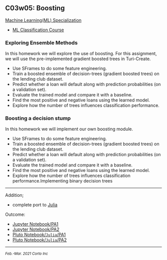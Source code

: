 ## C03w05: Boosting

[Machine Learning(ML) Specialization](https://www.coursera.org/specializations/machine-learning)
  - [ML Classification Course](https://www.coursera.org/learn/ml-classification/home/welcome)

### Exploring Ensemble Methods

In this homework we will explore the use of boosting. For this assignment, we will use the pre-implemented gradient boosted trees in Turi-Create.

  - Use SFrames to do some feature engineering.
  - Train a boosted ensemble of decision-trees (gradient boosted trees) on the lending club dataset.
  - Predict whether a loan will default along with prediction probabilities (on a validation set).
  - Evaluate the trained model and compare it with a baseline.
  - Find the most positive and negative loans using the learned model.
  - Explore how the number of trees influences classification performance.


### Boosting a decision stump

In this homework we will implement our own boosting module.

  - Use SFrames to do some feature engineering.
  - Train a boosted ensemble of decision-trees (gradient boosted trees) on the lending club dataset.
  - Predict whether a loan will default along with prediction probabilities (on a validation set).
  - Evaluate the trained model and compare it with a baseline.
  - Find the most positive and negative loans using the learned model.
  - Explore how the number of trees influences classification performance.Implementing binary decision trees

<hr />

Addition;
  - complete port to [Julia](https://www.julialang.org/)

Outcome:
  - [Jupyter Notebook/PA1](https://github.com/pascal-p/ML_UW_Spec/blob/main/C03/w05/C03w05_nb_pa1.ipynb)
  - [Jupyter Notebook/PA2](https://github.com/pascal-p/ML_UW_Spec/blob/main/C03/w05/C03w05_nb_pa2.ipynb)
  - [Pluto Notebook/`Julia`/PA1](https://github.com/pascal-p/ML_UW_Spec/blob/main/C03/w05/C03w05_nb_pa1.jl)
  - [Pluto Notebook/`Julia`/PA2](https://github.com/pascal-p/ML_UW_Spec/blob/main/C03/w05/C03w05_nb_pa2.jl)


<hr />
<p><sub><em>Feb.-Mar. 2021 Corto Inc</sub></em></p>
